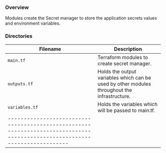### Overview

Modules create the Secret manager to store the application secrets values and environment variables.

### Directories

| Filename          | Description                                                                                           |
|-------------------|-------------------------------------------------------------------------------------------------------|
| `main.tf`         | Terraform modules to create secret manager.                                                           |
| `outputs.tf`      | Holds the output variables which can be used by other modules throughout the infrastructure.          |
| `variables.tf`    | Holds the variables which will be passed to main.tf.                                                  |
|---------------------------------------------------------------------------------------------------------------------------|
